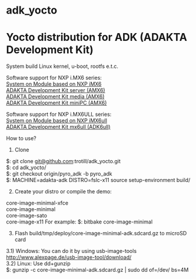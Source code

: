 # adk_yocto

# Yocto distribution for ADK (ADAKTA Development Kit)

System build Linux kernel, u-boot, rootfs e.t.c.

Software support for NXP i.MX6 series:  
<a href="https://adakta.ru/eng/products/system-on-module-ADAKTA-mx6-iMX6">System on Module based on NXP iMX6<a>  
<a href="https://adakta.ru/eng/products/ADAKTA-AMX6-server">ADAKTA Development Kit server (AMX6)<a>  
<a href="https://adakta.ru/eng/products/ADAKTA-AMX6-media">ADAKTA Development Kit media (AMX6)<a>  
<a href="https://adakta.ru/eng/products/ADAKTA-AMX6-miniPC">ADAKTA Development Kit miniPC (AMX6)<a>  
  
Software support for NXP i.MX6ULL series:  
<a href="https://adakta.ru/eng/products/system-on-module-ADAKTA-iMX6ull-nano6">System on Module based on NXP iMX6ull<a>  
<a href="https://adakta.ru/eng/products/ADK-board-ADAKTA-mx6ull">ADAKTA Development Kit mx6ull (ADK6ull)<a>  
  
How to use?  

1) Clone

$: git clone git@github.com:trotill/adk_yocto.git  
$: cd adk_yocto/  
$: git checkout origin/pyro_adk -b pyro_adk  
$: MACHINE=adakta-adk DISTRO=fslc-x11 source setup-environment build/  

2) Create your distro or compile the demo:

core-image-minimal-xfce  
core-image-minimal  
core-image-sato  
core-image-x11
For example: 
$: bitbake core-image-minimal  

3) Flash build/tmp/deploy/core-image-minimal-adk.sdcard.gz to microSD card

3.1) Windows: You can do it by using usb-image-tools
http://www.alexpage.de/usb-image-tool/download/  
3.2) Linux: Use dd+gunzip  
$: gunzip -c core-image-minimal-adk.sdcard.gz | sudo dd of=/dev/<you device> bs=4M  
